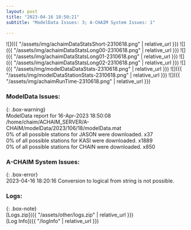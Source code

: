 ```yaml
---
layout: post
title: "2023-04-16 18:50:21"
subtitle: "ModelData Issues: 3; A-CHAIM System Issues: 1"

---
```


![]({{ "/assets/img/achaimDataStatsShort-2310618.png" | relative_url }})
![]({{ "/assets/img/achaimDataStatsLong00-2310618.png" | relative_url }})
![]({{ "/assets/img/achaimDataStatsLong01-2310618.png" | relative_url }})
![]({{ "/assets/img/achaimDataStatsLong02-2310618.png" | relative_url }})
![]({{ "/assets/img/modelDataDataStats-2310618.png" | relative_url }})
![]({{ "/assets/img/modelDataStationStats-2310618.png" | relative_url }})
![]({{ "/assets/img/achaimRunTime-2310618.png" | relative_url }})


### ModelData Issues:  
  
{: .box-warning}  
 ModelData report for 16-Apr-2023 18:50:08   
 /home/chaim/ACHAIM_SERVER/A-CHAIM/modelData/2023/106/18/modelData.mat   
 0% of all possible stations for JASON were downloaded. x37   
 0% of all possible stations for KASI were downloaded. x1889   
 0% of all possible stations for CHAIN were downloaded. x850   
  
### A-CHAIM System Issues:  
  
{: .box-error}  
2023-04-16 18:20:16 Conversion to logical from string is not possible.  

### Logs:  
  
{: .box-note}  
[Logs.zip]({{ "/assets/other/logs.zip" | relative_url }})  
[Log Info]({{ "/logInfo" | relative_url }})  
